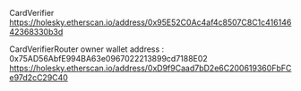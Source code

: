 CardVerifier
https://holesky.etherscan.io/address/0x95E52C0Ac4af4c8507C8C1c41614642368330b3d

CardVerifierRouter owner wallet address : 0x75AD56AbfE994BA63e0967022213899cd7188E02
https://holesky.etherscan.io/address/0xD9f9Caad7bD2e6C200619360FbFCe97d2cC29C40